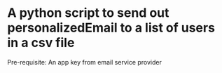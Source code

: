 # A python script to send out personalizedEmail to a list of users in a csv file
Pre-requisite: An app key from email service provider 
